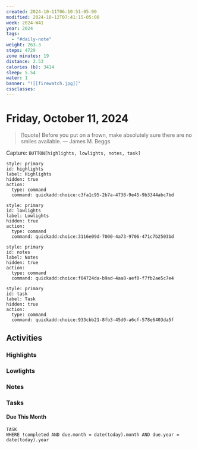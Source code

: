 ```yaml
---
created: 2024-10-11T06:10:51-05:00
modified: 2024-10-12T07:41:15-05:00
week: 2024-W41
year: 2024
tags:
  - "#daily-note"
weight: 263.3
steps: 4729
zone minutes: 19
distance: 2.53
calories (b): 3414
sleep: 5.54
water: 1
banner: "![[firewatch.jpg]]"
cssclasses: 
---
```

# Friday, October 11, 2024

> [!quote] Before you put on a frown, make absolutely sure there are no smiles available.
> — James M. Beggs

Capture: `BUTTON[highlights, lowlights, notes, task]`

```meta-bind-button
style: primary
id: highlights
label: Highlights
hidden: true
action:
  type: command
  command: quickadd:choice:c3fa1c95-2b7a-4738-9e45-9b3344abc7bd
```

```meta-bind-button
style: primary
id: lowlights
label: Lowlights
hidden: true
action:
  type: command
  command: quickadd:choice:3116e09d-7000-4a73-9706-471c7b2503bd
```

```meta-bind-button
style: primary
id: notes
label: Notes
hidden: true
action:
  type: command
  command: quickadd:choice:f04724da-b9ad-4aa8-aef0-f7fb2ae5c7e4
```

```meta-bind-button
style: primary
id: task
label: Task
hidden: true
action:
  type: command
  command: quickadd:choice:933cbb21-8fb3-45d0-a6cf-578e6403da5f
```

## Activities

### Highlights
 
### Lowlights

### Notes

### Tasks

#### Due This Month

```dataview
TASK
WHERE !completed AND due.month = date(today).month AND due.year = date(today).year
```